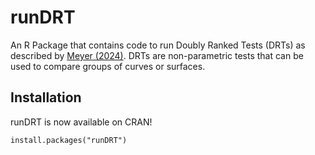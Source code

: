 # runDRT
An R Package that contains code to run Doubly Ranked Tests (DRTs) as described by
[Meyer (2024)](https://arxiv.org/abs/2306.14761). DRTs are non-parametric tests
that can be used to compare groups of curves or surfaces.

## Installation 
runDRT is now available on CRAN!
```
install.packages("runDRT")
```
